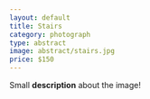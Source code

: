 ```yaml
---
layout: default
title: Stairs
category: photograph
type: abstract
image: abstract/stairs.jpg
price: $150
---
```


Small **description** about the image!